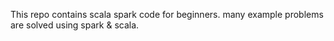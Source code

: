 This repo contains scala spark code for beginners. many example problems are solved using spark & scala.
